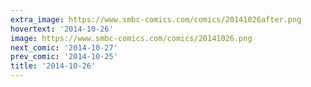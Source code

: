 ```yaml
---
extra_image: https://www.smbc-comics.com/comics/20141026after.png
hovertext: '2014-10-26'
image: https://www.smbc-comics.com/comics/20141026.png
next_comic: '2014-10-27'
prev_comic: '2014-10-25'
title: '2014-10-26'
---
```


